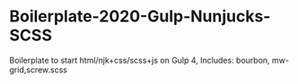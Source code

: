 # Boilerplate-2020-Gulp-Nunjucks-SCSS
Boilerplate to start html/njk+css/scss+js on Gulp 4, Includes: bourbon, mw-grid,screw.scss

